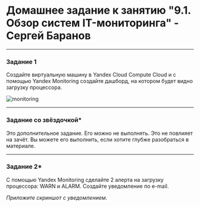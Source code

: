 # Домашнее задание к занятию "9.1. Обзор систем IT-мониторинга" - Сергей Баранов ---### Задание 1Создайте виртуальную машину в Yandex Cloud Compute Cloud и с помощью Yandex Monitoring создайте дашборд, на котором будет видно загрузку процессора.![monitoring](https://github.com/12sergey12/Monitoring-9-1/blob/srlb-14/Netology20230118-1-%D0%B8.png)---### Задание со звёздочкой*Это дополнительное задание. Его можно не выполнять. Это не повлияет на зачёт. Вы можете его выполнить, если хотите глубже разобраться в материале.---### Задание 2*С помощью Yandex Monitoring сделайте 2 алерта на загрузку процессора: WARN и ALARM. Создайте уведомление по e-mail.*Приложите скриншот с уведомлением.*
